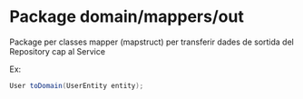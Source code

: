 # Package domain/mappers/out
Package per classes mapper (mapstruct) per transferir dades de sortida del Repository cap al Service

Ex:
````java
User toDomain(UserEntity entity);
````